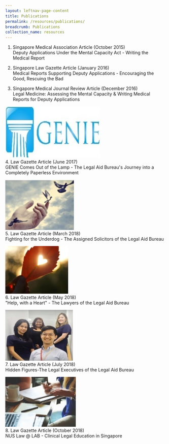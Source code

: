 ```yaml
---
layout: leftnav-page-content
title: Publications
permalink: /resources/publications/
breadcrumb: Publications
collection_name: resources
---
```


1. Singapore Medical Association Article (October 2015) <br>
Deputy Applications Under the Mental Capacity Act - Writing the Medical Report<br>

 
2. Singapore Law Gazette Article (January 2016) <br>
Medical Reports Supporting Deputy Applications - Encouraging the Good, Rescuing the Bad <br>


3. Singapore Medical Journal Review Article (December 2016) <br>
Legal Medicine: Assessing the Mental Capacity & Writing Medical Reports for Deputy Applications<br>


![GENIE](/images/pub1.jpg) <br>
4. Law Gazette Article (June 2017) <br>
GENIE Comes Out of the Lamp - The Legal Aid Bureau's Journey into a Completely Paperless Environment<br>

![FightingUnderdog](/images/pub2.jpg) <br>
5. Law Gazette Article (March 2018) <br>
Fighting for the Underdog - The Assigned Solicitors of the Legal Aid Bureau <br>

 
![HelpwithaHeart](/images/pub3.jpg)<br>
6. Law Gazette Article (May 2018)<br>
"Help, with a Heart" - The Lawyers of the Legal Aid Bureau<br>
 

![HiddenFigures](/images/pub4.jpg) <br>
7. Law Gazette Article (July 2018) <br>
Hidden Figures-The Legal Executives of the Legal Aid Bureau <br>


![NUS-CLE](/images/pub5.jpg) <br>
8. Law Gazette Article (October 2018) <br>
NUS Law @ LAB - Clinical Legal Education in Singapore 
